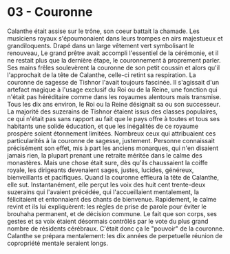 # 03 - Couronne

Calanthe était assise sur le trône, son coeur battait la chamade. Les musiciens royaux s'époumonaient dans leurs trompes en airs majestueux et grandiloquents. Drapé dans un large vêtement vert symbolisant le renouveau, Le grand prêtre avait accompli l'essentiel de la cérémonie, et il ne restait plus que la dernière étape, le couronnement à proprement parler. Ses mains frêles soulevèrent la couronne de son petit coussin et alors qu'il l'approchait de la tête de Calanthe, celle-ci retint sa respiration. La couronne de sagesse de Tishnor l'avait toujours fascinée. Il s'agissait d'un artefact magique à l'usage exclusif du Roi ou de la Reine, une fonction qui n'était pas héréditaire comme dans les royaumes alentours mais transmise. Tous les dix ans environ, le Roi ou la Reine désignait sa ou son successeur. La majorité des suzerains de Tishnor étaient issus des classes populaires, ce qui n'était pas sans rapport au fait que le pays offre à toutes et tous ses habitants une solide éducation, et que les inégalités de ce royaume prospère soient étonnement limitées. Nombreux ceux qui attribuaient ces particularités à la couronne de sagesse, justement. Personne connaissait précisément son effet, mis à part les anciens monarques, qui n'en disaient jamais rien, la plupart prenant une retraite méritée dans le calme des monastères. Mais une chose était sure, dès qu'ils chaussaient la coiffe royale, les dirigeants devenaient sages, justes, lucides, généreux, bienveillants et pacifiques. Quand la couronne effleura la tête de Calanthe, elle sut. Instantanément, elle perçut les voix des huit cent trente-deux suzerains qui l'avaient précédée, qui l'accueillaient mentalement, la félicitaient et entonnaient des chants de bienvenue. Rapidement, le calme revint et ils lui expliquèrent: les règles de prise de parole pour éviter le brouhaha permanent, et de décision commune. Le fait que son corps, ses gestes et sa voix étaient désormais contrôlés par le vote du plus grand nombre de résidents cérébraux. C'était donc ça le "pouvoir" de la couronne. Calanthe se prépara mentalement: les dix années de perpetuelle réunion de copropriété mentale seraient longs.

